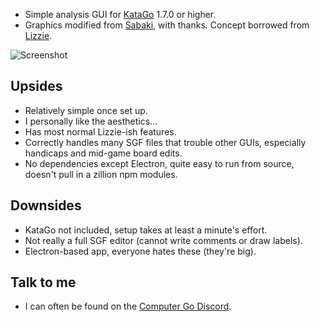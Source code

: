 * Simple analysis GUI for [KataGo](https://github.com/lightvector/KataGo) 1.7.0 or higher.
* Graphics modified from [Sabaki](https://github.com/SabakiHQ/Sabaki), with thanks. Concept borrowed from [Lizzie](https://github.com/featurecat/lizzie).

![Screenshot](https://user-images.githubusercontent.com/16438795/156058144-1bad6a82-3850-44fb-821f-34e56a1a1f21.png)

## Upsides

* Relatively simple once set up.
* I personally like the aesthetics...
* Has most normal Lizzie-ish features.
* Correctly handles many SGF files that trouble other GUIs, especially handicaps and mid-game board edits.
* No dependencies except Electron, quite easy to run from source, doesn't pull in a zillion npm modules.

## Downsides

* KataGo not included, setup takes at least a minute's effort.
* Not really a full SGF editor (cannot write comments or draw labels).
* Electron-based app, everyone hates these (they're big).

## Talk to me

* I can often be found on the [Computer Go Discord](https://discord.com/invite/5vacH5F).
